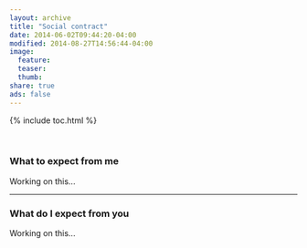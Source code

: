 ```yaml
---
layout: archive
title: "Social contract"
date: 2014-06-02T09:44:20-04:00
modified: 2014-08-27T14:56:44-04:00
image:
  feature:
  teaser:
  thumb:
share: true
ads: false
---
```



{% include toc.html %}

&nbsp;


### What to expect from me
Working on this...

______

### What do I expect from you
Working on this...



